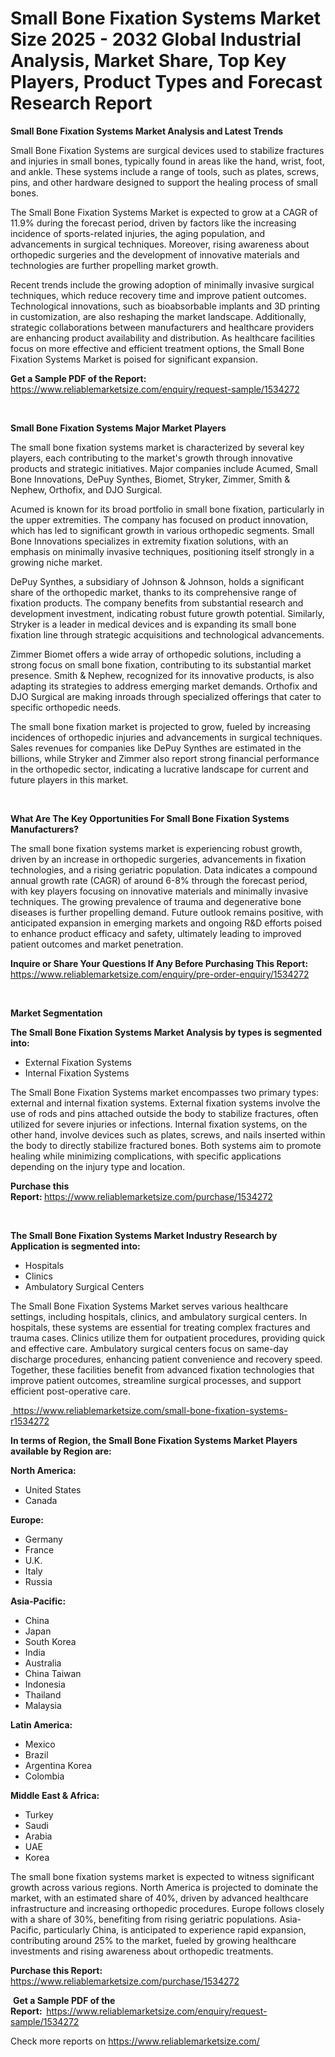 <p><h1>Small Bone Fixation Systems Market Size 2025 - 2032 Global Industrial Analysis, Market Share, Top Key Players, Product Types and Forecast Research Report</h1></p><p><strong>Small Bone Fixation Systems Market Analysis and Latest Trends</strong></p>
<p><p>Small Bone Fixation Systems are surgical devices used to stabilize fractures and injuries in small bones, typically found in areas like the hand, wrist, foot, and ankle. These systems include a range of tools, such as plates, screws, pins, and other hardware designed to support the healing process of small bones.</p><p>The Small Bone Fixation Systems Market is expected to grow at a CAGR of 11.9% during the forecast period, driven by factors like the increasing incidence of sports-related injuries, the aging population, and advancements in surgical techniques. Moreover, rising awareness about orthopedic surgeries and the development of innovative materials and technologies are further propelling market growth.</p><p>Recent trends include the growing adoption of minimally invasive surgical techniques, which reduce recovery time and improve patient outcomes. Technological innovations, such as bioabsorbable implants and 3D printing in customization, are also reshaping the market landscape. Additionally, strategic collaborations between manufacturers and healthcare providers are enhancing product availability and distribution. As healthcare facilities focus on more effective and efficient treatment options, the Small Bone Fixation Systems Market is poised for significant expansion.</p></p>
<p><strong>Get a Sample PDF of the Report:&nbsp;</strong> <a href="https://www.reliablemarketsize.com/enquiry/request-sample/1534272?utm_campaign=2759&utm_medium=2&utm_source=Github&utm_content=ia&utm_term=04032025&utm_id=small-bone-fixation-systems">https://www.reliablemarketsize.com/enquiry/request-sample/1534272</a></p>
<p>&nbsp;</p>
<p><strong>Small Bone Fixation Systems Major Market Players</strong></p>
<p><p>The small bone fixation systems market is characterized by several key players, each contributing to the market's growth through innovative products and strategic initiatives. Major companies include Acumed, Small Bone Innovations, DePuy Synthes, Biomet, Stryker, Zimmer, Smith & Nephew, Orthofix, and DJO Surgical.</p><p>Acumed is known for its broad portfolio in small bone fixation, particularly in the upper extremities. The company has focused on product innovation, which has led to significant growth in various orthopedic segments. Small Bone Innovations specializes in extremity fixation solutions, with an emphasis on minimally invasive techniques, positioning itself strongly in a growing niche market.</p><p>DePuy Synthes, a subsidiary of Johnson & Johnson, holds a significant share of the orthopedic market, thanks to its comprehensive range of fixation products. The company benefits from substantial research and development investment, indicating robust future growth potential. Similarly, Stryker is a leader in medical devices and is expanding its small bone fixation line through strategic acquisitions and technological advancements.</p><p>Zimmer Biomet offers a wide array of orthopedic solutions, including a strong focus on small bone fixation, contributing to its substantial market presence. Smith & Nephew, recognized for its innovative products, is also adapting its strategies to address emerging market demands. Orthofix and DJO Surgical are making inroads through specialized offerings that cater to specific orthopedic needs.</p><p>The small bone fixation market is projected to grow, fueled by increasing incidences of orthopedic injuries and advancements in surgical techniques. Sales revenues for companies like DePuy Synthes are estimated in the billions, while Stryker and Zimmer also report strong financial performance in the orthopedic sector, indicating a lucrative landscape for current and future players in this market.</p></p>
<p>&nbsp;</p>
<p><strong>What Are The Key Opportunities For Small Bone Fixation Systems Manufacturers?</strong></p>
<p><p>The small bone fixation systems market is experiencing robust growth, driven by an increase in orthopedic surgeries, advancements in fixation technologies, and a rising geriatric population. Data indicates a compound annual growth rate (CAGR) of around 6-8% through the forecast period, with key players focusing on innovative materials and minimally invasive techniques. The growing prevalence of trauma and degenerative bone diseases is further propelling demand. Future outlook remains positive, with anticipated expansion in emerging markets and ongoing R&D efforts poised to enhance product efficacy and safety, ultimately leading to improved patient outcomes and market penetration.</p></p>
<p><strong>Inquire or Share Your Questions If Any Before Purchasing This Report:</strong> <a href="https://www.reliablemarketsize.com/enquiry/pre-order-enquiry/1534272?utm_campaign=2759&utm_medium=2&utm_source=Github&utm_content=ia&utm_term=04032025&utm_id=small-bone-fixation-systems">https://www.reliablemarketsize.com/enquiry/pre-order-enquiry/1534272</a></p>
<p>&nbsp;</p>
<p><strong>Market Segmentation</strong></p>
<p><strong>The Small Bone Fixation Systems Market Analysis by types is segmented into:</strong></p>
<p><ul><li>External Fixation Systems</li><li>Internal Fixation Systems</li></ul></p>
<p><p>The Small Bone Fixation Systems market encompasses two primary types: external and internal fixation systems. External fixation systems involve the use of rods and pins attached outside the body to stabilize fractures, often utilized for severe injuries or infections. Internal fixation systems, on the other hand, involve devices such as plates, screws, and nails inserted within the body to directly stabilize fractured bones. Both systems aim to promote healing while minimizing complications, with specific applications depending on the injury type and location.</p></p>
<p><strong>Purchase this Report:&nbsp;</strong><a href="https://www.reliablemarketsize.com/purchase/1534272?utm_campaign=2759&utm_medium=2&utm_source=Github&utm_content=ia&utm_term=04032025&utm_id=small-bone-fixation-systems">https://www.reliablemarketsize.com/purchase/1534272</a></p>
<p>&nbsp;</p>
<p><strong>The Small Bone Fixation Systems Market Industry Research by Application is segmented into:</strong></p>
<p><ul><li>Hospitals</li><li>Clinics</li><li>Ambulatory Surgical Centers</li></ul></p>
<p><p>The Small Bone Fixation Systems Market serves various healthcare settings, including hospitals, clinics, and ambulatory surgical centers. In hospitals, these systems are essential for treating complex fractures and trauma cases. Clinics utilize them for outpatient procedures, providing quick and effective care. Ambulatory surgical centers focus on same-day discharge procedures, enhancing patient convenience and recovery speed. Together, these facilities benefit from advanced fixation technologies that improve patient outcomes, streamline surgical processes, and support efficient post-operative care.</p></p>
<p><a href="https://www.reliablemarketsize.com/small-bone-fixation-systems-r1534272?utm_campaign=2759&utm_medium=2&utm_source=Github&utm_content=ia&utm_term=04032025&utm_id=small-bone-fixation-systems">&nbsp;https://www.reliablemarketsize.com/small-bone-fixation-systems-r1534272</a></p>
<p><strong>In terms of Region, the Small Bone Fixation Systems Market Players available by Region are:</strong></p>
<p>
    <p> <strong> North America: </strong>
        <ul>
            <li>United States</li>
            <li>Canada</li>
        </ul>
        </p> 
    <p> <strong> Europe: </strong>
        <ul>
            <li>Germany</li>
            <li>France</li>
            <li>U.K.</li>
            <li>Italy</li>
            <li>Russia</li>
        </ul>
        </p> 
    <p> <strong> Asia-Pacific: </strong>
        <ul>
            <li>China</li>
            <li>Japan</li>
            <li>South Korea</li>
            <li>India</li>
            <li>Australia</li>
            <li>China Taiwan</li>
            <li>Indonesia</li>
            <li>Thailand</li>
            <li>Malaysia</li>
        </ul>
        </p> 
    <p> <strong> Latin America: </strong>
        <ul>
            <li>Mexico</li>
            <li>Brazil</li>
            <li>Argentina Korea</li>
            <li>Colombia</li>
        </ul>
        </p> 
    <p> <strong> Middle East & Africa: </strong>
        <ul>
            <li>Turkey</li>
            <li>Saudi</li>
            <li>Arabia</li>
            <li>UAE</li>
            <li>Korea</li>
        </ul>
    </p>
    </p>
<p><p>The small bone fixation systems market is expected to witness significant growth across various regions. North America is projected to dominate the market, with an estimated share of 40%, driven by advanced healthcare infrastructure and increasing orthopedic procedures. Europe follows closely with a share of 30%, benefiting from rising geriatric populations. Asia-Pacific, particularly China, is anticipated to experience rapid expansion, contributing around 25% to the market, fueled by growing healthcare investments and rising awareness about orthopedic treatments.</p></p>
<p><strong>Purchase this Report: </strong><a href="https://www.reliablemarketsize.com/purchase/1534272?utm_campaign=2759&utm_medium=2&utm_source=Github&utm_content=ia&utm_term=04032025&utm_id=small-bone-fixation-systems">https://www.reliablemarketsize.com/purchase/1534272</a></p>
<p>&nbsp;<strong>Get a Sample PDF of the Report:&nbsp;&nbsp;</strong><a href="https://www.reliablemarketsize.com/enquiry/request-sample/1534272?utm_campaign=2759&utm_medium=2&utm_source=Github&utm_content=ia&utm_term=04032025&utm_id=small-bone-fixation-systems">https://www.reliablemarketsize.com/enquiry/request-sample/1534272</a></p>
<p><strong></strong></p>
<p>Check more reports on <a href="https://www.reliablemarketsize.com/?utm_campaign=2759&utm_medium=2&utm_source=Github&utm_content=ia&utm_term=04032025&utm_id=small-bone-fixation-systems">https://www.reliablemarketsize.com/</a></p>